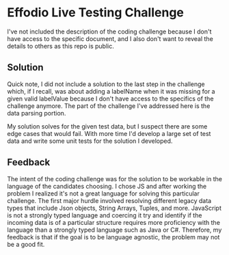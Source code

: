 # Effodio Live Testing Challenge
I've not included the description of the coding challenge because I don't have access to the specific document, and I also don't want to reveal the details to others as this repo is public.

## Solution
Quick note, I did not include a solution to the last step in the challenge which, if I recall, was about adding a labelName when it was missing for a given valid labelValue because I don't have access to the specifics of the challenge anymore. The part of the challenge I've addressed here is the data parsing portion.

My solution solves for the given test data, but I suspect there are some edge cases that would fail. With more time I'd develop a large set of test data and write some unit tests for the solution I developed.

## Feedback
The intent of the coding challenge was for the solution to be workable in the language of the candidates choosing. I chose JS and after working the problem I realized it's not a great language for solving this particular challenge. The first major hurdle involved resolving different legacy data types that include Json objects, String Arrays, Tuples, and more. JavaScript is not a strongly typed language and coercing it try and identify if the incoming data is of a particular structure requires more proficiency with the language than a strongly typed language such as Java or C#. Therefore, my feedback is that if the goal is to be language agnostic, the problem may not be a good fit.
